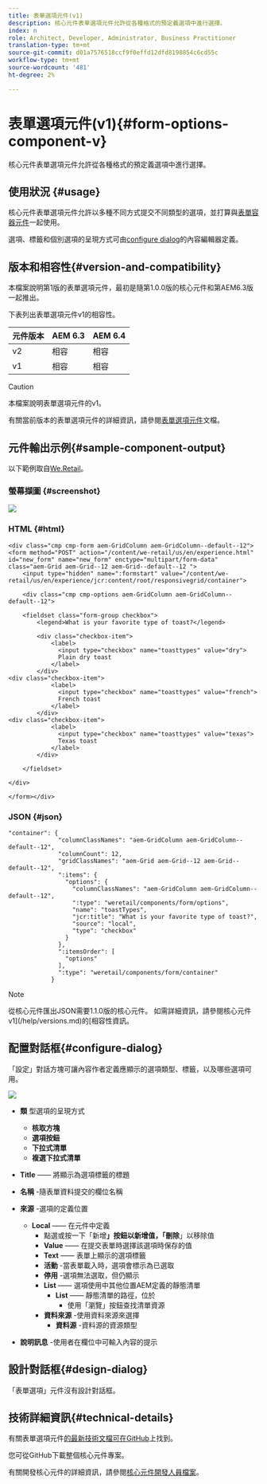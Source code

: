 ```yaml
---
title: 表單選項元件(v1)
description: 核心元件表單選項元件允許從各種格式的預定義選項中進行選擇。
index: n
role: Architect, Developer, Administrator, Business Practitioner
translation-type: tm+mt
source-git-commit: d01a7576518ccf9f0effd12dfd8198854c6cd55c
workflow-type: tm+mt
source-wordcount: '481'
ht-degree: 2%

---
```



# 表單選項元件(v1){#form-options-component-v}

核心元件表單選項元件允許從各種格式的預定義選項中進行選擇。

## 使用狀況 {#usage}

核心元件表單選項元件允許以多種不同方式提交不同類型的選項，並打算與[表單容器元件](form-container-v1.md)一起使用。

選項、標籤和個別選項的呈現方式可由[configure dialog](#configure-dialog)的內容編輯器定義。

## 版本和相容性{#version-and-compatibility}

本檔案說明第1版的表單選項元件，最初是隨第1.0.0版的核心元件和第AEM6.3版一起推出。

下表列出表單選項元件v1的相容性。

| 元件版本 | AEM 6.3 | AEM 6.4 |
|--- |--- |--- |
| v2 | 相容 | 相容 |
| v1 | 相容 | 相容 |

>[!CAUTION]
>
>本檔案說明表單選項元件的v1。
>
>有關當前版本的表單選項元件的詳細資訊，請參閱[表單選項元件](/help/components/forms/form-options.md)文檔。

## 元件輸出示例{#sample-component-output}

以下範例取自[We.Retail](https://helpx.adobe.com/experience-manager/6-4/sites/developing/using/we-retail.html)。

### 螢幕擷圖 {#screenshot}

![](/help/assets/chlimage_1-89.png)

### HTML {#html}

```
<div class="cmp cmp-form aem-GridColumn aem-GridColumn--default--12">
<form method="POST" action="/content/we-retail/us/en/experience.html" id="new_form" name="new_form" enctype="multipart/form-data" class="aem-Grid aem-Grid--12 aem-Grid--default--12 ">
    <input type="hidden" name=":formstart" value="/content/we-retail/us/en/experience/jcr:content/root/responsivegrid/container">
    
    <div class="cmp cmp-options aem-GridColumn aem-GridColumn--default--12">

    <fieldset class="form-group checkbox">
        <legend>What is your favorite type of toast?</legend>
        
        <div class="checkbox-item">
            <label>
              <input type="checkbox" name="toasttypes" value="dry">
              Plain dry toast
            </label>
        </div>
<div class="checkbox-item">
            <label>
              <input type="checkbox" name="toasttypes" value="french">
              French toast
            </label>
        </div>
<div class="checkbox-item">
            <label>
              <input type="checkbox" name="toasttypes" value="texas">
              Texas toast
            </label>
        </div>

    </fieldset>
    
</div>
    
</form></div>
```

### JSON {#json}

```
"container": {
              "columnClassNames": "aem-GridColumn aem-GridColumn--default--12",
              "columnCount": 12,
              "gridClassNames": "aem-Grid aem-Grid--12 aem-Grid--default--12",
              ":items": {
                "options": {
                  "columnClassNames": "aem-GridColumn aem-GridColumn--default--12",
                  ":type": "weretail/components/form/options",
                  "name": "toastTypes",
                  "jcr:title": "What is your favorite type of toast?",
                  "source": "local",
                  "type": "checkbox"
                }
              },
              ":itemsOrder": [
                "options"
              ],
              ":type": "weretail/components/form/container"
            }
```

>[!NOTE]
>
>從核心元件匯出JSON需要1.1.0版的核心元件。 如需詳細資訊，請參閱核心元件v1](/help/versions.md)的[相容性資訊。

## 配置對話框{#configure-dialog}

「設定」對話方塊可讓內容作者定義應顯示的選項類型、標籤，以及哪些選項可用。

![](/help/assets/chlimage_1-90.png)

* **類**
型選項的呈現方式

   * **核取方塊**
   * **選項按鈕**
   * **下拉式清單**
   * **複選下拉式清單**

* **Title**  —— 將顯示為選項標籤的標題
* **名稱** -隨表單資料提交的欄位名稱
* **來源** -選項的定義位置

   * **Local**  —— 在元件中定義
      * 點選或按一下「新增&#x200B;****」按鈕以新增值，「刪除&#x200B;****」以移除值
      * **Value**  —— 在提交表單時選擇該選項時保存的值
      * **Text**  —— 表單上顯示的選項標籤
      * **活動** -當表單載入時，選項會標示為已選取
      * **停用** -選項無法選取，但仍顯示
      * **List**  —— 選項使用中其他位置AEM定義的靜態清單
         * **List**  —— 靜態清單的路徑，位於
            * 使用「瀏覽」按鈕查找清單資源
      * **資料來源** -使用資料來源來選擇
         * **資料源** -資料源的資源類型
* **說明訊息** -使用者在欄位中可輸入內容的提示

## 設計對話框{#design-dialog}

「表單選項」元件沒有設計對話框。

## 技術詳細資訊{#technical-details}

有關表單選項元件[的最新技術文檔可在GitHub](https://github.com/adobe/aem-core-wcm-components/tree/master/content/src/content/jcr_root/apps/core/wcm/components/form/options/v1/options)上找到。

您可從GitHub下載整個核心元件專案。

有關開發核心元件的詳細資訊，請參閱[核心元件開發人員檔案](/help/developing/overview.md)。
